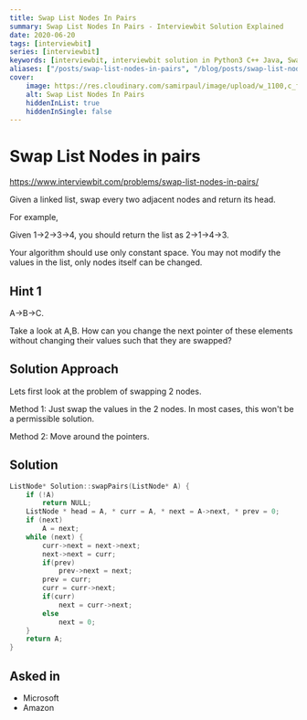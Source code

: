```yaml
---
title: Swap List Nodes In Pairs
summary: Swap List Nodes In Pairs - Interviewbit Solution Explained
date: 2020-06-20
tags: [interviewbit]
series: [interviewbit]
keywords: [interviewbit, interviewbit solution in Python3 C++ Java, Swap List Nodes In Pairs solution]
aliases: ["/posts/swap-list-nodes-in-pairs", "/blog/posts/swap-list-nodes-in-pairs", "/swap-list-nodes-in-pairs"]
cover:
    image: https://res.cloudinary.com/samirpaul/image/upload/w_1100,c_fit,co_rgb:FFFFFF,l_text:Arial_70_bold:Swap List Nodes In Pairs - Solution Explained/problem-solving.webp
    alt: Swap List Nodes In Pairs
    hiddenInList: true
    hiddenInSingle: false
---
```


# Swap List Nodes in pairs

https://www.interviewbit.com/problems/swap-list-nodes-in-pairs/

Given a linked list, swap every two adjacent nodes and return its head.

For example,

Given 1->2->3->4, you should return the list as 2->1->4->3.

Your algorithm should use only constant space. You may not modify the values in the list, only nodes itself can be changed.

## Hint 1

A->B->C.

Take a look at A,B. How can you change the next pointer of these elements without changing their values such that they are swapped?

## Solution Approach

Lets first look at the problem of swapping 2 nodes.

Method 1: Just swap the values in the 2 nodes. In most cases, this won't be a permissible solution.

Method 2: Move around the pointers.

## Solution

```cpp
ListNode* Solution::swapPairs(ListNode* A) {
    if (!A)
        return NULL;
    ListNode * head = A, * curr = A, * next = A->next, * prev = 0;
    if (next)
        A = next;
    while (next) {
        curr->next = next->next;
        next->next = curr;
        if(prev)            
            prev->next = next;
        prev = curr;
        curr = curr->next;
        if(curr)
            next = curr->next;
        else
            next = 0;
    }
    return A;
}
```

## Asked in

* Microsoft
* Amazon

